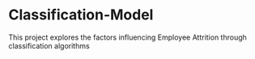 # Classification-Model
This project explores the factors influencing Employee Attrition through classification algorithms
